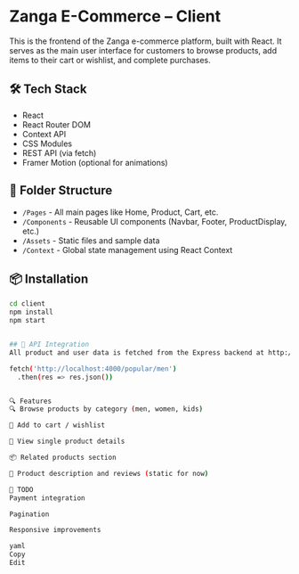# Zanga E-Commerce – Client

This is the frontend of the Zanga e-commerce platform, built with React. It serves as the main user interface for customers to browse products, add items to their cart or wishlist, and complete purchases.

## 🛠 Tech Stack

- React
- React Router DOM
- Context API
- CSS Modules
- REST API (via fetch)
- Framer Motion (optional for animations)

## 📁 Folder Structure

- `/Pages` - All main pages like Home, Product, Cart, etc.
- `/Components` - Reusable UI components (Navbar, Footer, ProductDisplay, etc.)
- `/Assets` - Static files and sample data
- `/Context` - Global state management using React Context

## 📦 Installation

```bash
cd client
npm install
npm start


## 🔌 API Integration
All product and user data is fetched from the Express backend at http://localhost:4000.

fetch('http://localhost:4000/popular/men')
  .then(res => res.json())


🔍 Features
🔍 Browse products by category (men, women, kids)

🛒 Add to cart / wishlist

🧾 View single product details

📦 Related products section

📄 Product description and reviews (static for now)

🚧 TODO
Payment integration

Pagination

Responsive improvements

yaml
Copy
Edit

